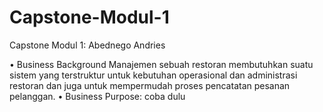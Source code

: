 # Capstone-Modul-1
Capstone Modul 1: Abednego Andries

•	Business Background
Manajemen sebuah restoran membutuhkan suatu sistem yang terstruktur untuk kebutuhan operasional dan administrasi restoran dan juga untuk mempermudah proses pencatatan pesanan pelanggan.
•	Business Purpose: coba dulu

